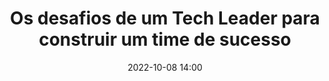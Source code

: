 ---
title: 'Os desafios de um Tech Leader para construir um time de sucesso'
type: palestra
speakers:
  - Luiz Claudio Siqueira Da Silva
picture: /assets/images/schedule/luiz-claudio-siqueira-da-silva.jpg
linkedin: 
twitter: 
instagram: https://www.instagram.com/luizsiqueira.s/
date: '2022-10-08 14:00'
rooms:
  - 6
---